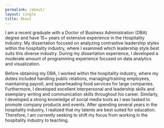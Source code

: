 ```yaml
---
permalink: /about/
layout: single
title: About
---
```


I am a recent graduate with a Doctor of Business Administration (DBA) degree and have 15+ years of extensive experience in the Hospitality Industry. 
My dissertation focused on analyzing contrastive leadership styles within the hospitality industry, where I examined which leadership style best suits this diverse industry.
During my dissertation experience, I developed a moderate amount of programming experience focused on data analytics and visualization.

Before obtaining my DBA, I worked within the hospitality industry, where my duties included handling public relations, managing/training employees, maintaining payroll, and spearheading food services for large companies.
Furthermore, I developed excellent interpersonal and leadership skills and exemplary writing and communication skills throughout his career. 
Similarly, I developed a strong knowledge of social media tools as I was tasked to promote company products and events. 
After spending several years in the hospitality industry, I realized that my talents are best suited for education.
Therefore, I am currently seeking to shift my focus from working in the hospitality industry to teaching.
